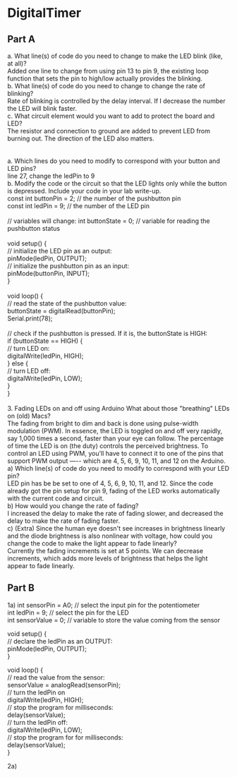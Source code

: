 # DigitalTimer

## Part A
a. What line(s) of code do you need to change to make the LED blink (like, at all)? <br />
Added one line to change from using pin 13 to pin 9, the existing loop function that sets the pin to high/low actually provides the blinking. <br />
b. What line(s) of code do you need to change to change the rate of blinking? <br />
Rate of blinking is controlled by the delay interval. If I decrease the number the LED will blink faster. <br />
c. What circuit element would you want to add to protect the board and LED? <br />
The resistor and connection to ground are added to prevent LED from burning out. The direction of the LED also matters. <br />
 <br />
 <br />
a. Which lines do you need to modify to correspond with your button and LED pins? <br />
line 27, change the ledPin to 9 <br />
b. Modify the code or the circuit so that the LED lights only while the button is depressed. Include your code in your lab write-up. <br />
const int buttonPin = 2;     // the number of the pushbutton pin<br />
const int ledPin =  9;      // the number of the LED pin<br />
<br />
// variables will change:
int buttonState = 0;         // variable for reading the pushbutton status<br />
<br />
void setup() {<br />
  // initialize the LED pin as an output:<br />
  pinMode(ledPin, OUTPUT);<br />
  // initialize the pushbutton pin as an input:<br />
  pinMode(buttonPin, INPUT);<br />
}<br />
<br />
void loop() {<br />
  // read the state of the pushbutton value:<br />
  buttonState = digitalRead(buttonPin);<br />
  Serial.print(78);<br />
<br />
  // check if the pushbutton is pressed. If it is, the buttonState is HIGH:<br />
  if (buttonState == HIGH) {<br />
    // turn LED on:<br />
    digitalWrite(ledPin, HIGH);<br />
  } else {<br />
    // turn LED off:<br />
    digitalWrite(ledPin, LOW);<br />
  }<br />
}<br />
<br />
3. Fading LEDs on and off using Arduino What about those "breathing" LEDs on (old) Macs? <br /> The fading from bright to dim and back is done using pulse-width modulation (PWM). In essence, the LED is toggled on and off very rapidly, say 1,000 times a second, faster than your eye can follow. The percentage of time the LED is on (the duty) controls the perceived brightness. To control an LED using PWM, you'll have to connect it to one of the pins that support PWM output —-- which are 4, 5, 6, 9, 10, 11, and 12 on the Arduino.<br />
a) Which line(s) of code do you need to modify to correspond with your LED pin?<br />
LED pin has be be set to one of 4, 5, 6, 9, 10, 11, and 12. Since the code already got the pin setup for pin 9, fading of the LED works automatically with the current code and circuit. <br />
b) How would you change the rate of fading?<br />
I increased the delay to make the rate of fading slower, and decreased the delay to make the rate of fading faster. <br />
c) (Extra) Since the human eye doesn't see increases in brightness linearly and the diode brightness is also nonlinear with voltage, how could you change the code to make the light appear to fade linearly?<br />
Currently the fading increments is set at 5 points. We can decrease increments, which adds more levels of brightness that helps the light appear to fade linearly. <br />


## Part B

1a)
int sensorPin = A0;    // select the input pin for the potentiometer <br />
int ledPin = 9;      // select the pin for the LED <br />
int sensorValue = 0;  // variable to store the value coming from the sensor <br />

void setup() { <br />
  // declare the ledPin as an OUTPUT: <br />
  pinMode(ledPin, OUTPUT); <br />
} <br />

void loop() { <br />
  // read the value from the sensor: <br />
  sensorValue = analogRead(sensorPin); <br />
  // turn the ledPin on <br />
  digitalWrite(ledPin, HIGH); <br />
  // stop the program for <sensorValue> milliseconds: <br />
  delay(sensorValue); <br />
  // turn the ledPin off: <br />
  digitalWrite(ledPin, LOW); <br />
  // stop the program for for <sensorValue> milliseconds: <br />
  delay(sensorValue); <br />
} <br />

2a)
